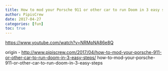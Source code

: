 ```yaml
---
title: How to mod your Porsche 911 or other car to run Doom in 3 easy steps
author: PipisCrew
date: 2017-04-27
categories: [fun]
toc: true
---
```


https://www.youtube.com/watch?v=NRMpNA86e8Q

origin - http://www.pipiscrew.com/2017/04/how-to-mod-your-porsche-911-or-other-car-to-run-doom-in-3-easy-steps/ how-to-mod-your-porsche-911-or-other-car-to-run-doom-in-3-easy-steps